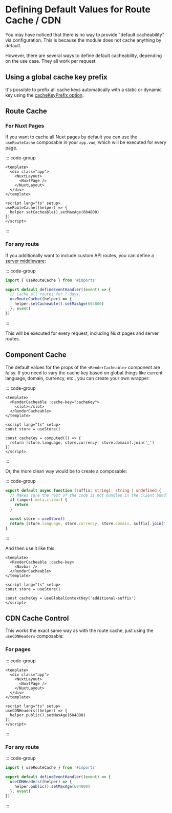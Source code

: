 # Defining Default Values for Route Cache / CDN

You may have noticed that there is no way to provide "default cacheability" via
configuration. This is because the module does not cache anything by default.

However, there are several ways to define default cacheability, depending on the
use case. They all work per request.

## Using a global cache key prefix

It's possible to prefix all cache keys automatically with a static or dynamic
key using the
[cacheKeyPrefix option](/overview/server-options#use-a-global-cache-prefix).

## Route Cache

### For Nuxt Pages

If you want to cache all Nuxt pages by default you can use the `useRouteCache`
composable in your `app.vue`, which will be executed for every page.

::: code-group

```vue [app.vue]
<template>
  <div class="app">
    <NuxtLayout>
      <NuxtPage />
    </NuxtLayout>
  </div>
</template>

<script lang="ts" setup>
useRouteCache((helper) => {
  helper.setCacheable().setMaxAge(604800)
})
</script>
```

:::

### For any route

If you additionally want to include custom API routes, you can define a
[server middleware](https://nuxt.com/docs/guide/directory-structure/server#server-middleware):

::: code-group

```typescript [./server/middleware/routeCache.ts]
import { useRouteCache } from '#imports'

export default defineEventHandler((event) => {
  // Cache all routes for 7 days.
  useRouteCache((helper) => {
    helper.setCacheable().setMaxAge(604800)
  }, event)
})
```

:::

This will be executed for every request, including Nuxt pages and server routes.

## Component Cache

The default values for the props of the `<RenderCacheable>` component are falsy.
If you need to vary the cache key based on global things like current language,
domain, currency, etc., you can create your own wrapper:

::: code-group

```vue [ContextAwareCacheable.vue]
<template>
  <RenderCacheable :cache-key="cacheKey">
    <slot></slot>
  </RenderCacheable>
</template>

<script lang="ts" setup>
const store = useStore()

const cacheKey = computed(() => {
  return [store.language, store.currency, store.domain].join('_')
})
</script>
```

:::

Or, the more clean way would be to create a composable:

::: code-group

```typescript [./composables/useGlobalContextKey.ts]
export default async function (suffix: string): string | undefined {
  // Makes sure the rest of the code is not bundled in the client bundle.
  if (import.meta.client) {
    return
  }

  const store = useStore()
  return [store.language, store.currency, store.domain, suffix].join('_')
}
```

:::

And then use it like this:

```vue
<template>
  <RenderCacheable :cache-key>
    <Navbar />
  </RenderCacheable>
</template>

<script lang="ts" setup>
const store = useStore()

const cacheKey = useGlobalContextKey('additional-suffix')
</script>
```

## CDN Cache Control

This works the exact same way as with the route cache, just using the
`useCDNHeaders` composable:

### For pages

::: code-group

```vue [app.vue]
<template>
  <div class="app">
    <NuxtLayout>
      <NuxtPage />
    </NuxtLayout>
  </div>
</template>

<script lang="ts" setup>
useCDNHeaders((helper) => {
  helper.public().setMaxAge(604800)
})
</script>
```

:::

### For any route

::: code-group

```typescript [./server/middleware/routeCache.ts]
import { useRouteCache } from '#imports'

export default defineEventHandler((event) => {
  useCDNHeaders((helper) => {
    helper.public().setMaxAge(604800)
  }, event)
})
```

:::
